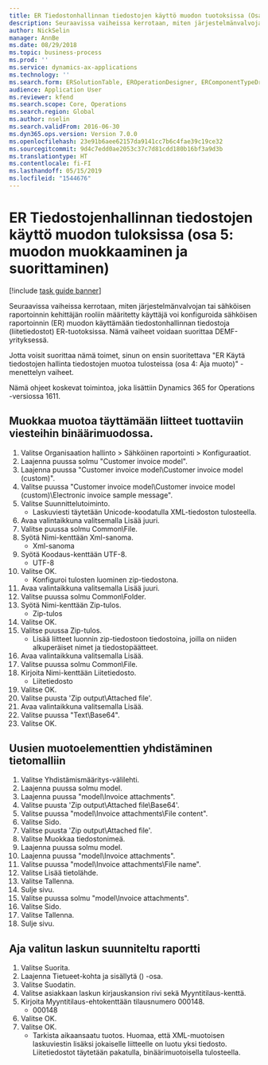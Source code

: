 ```yaml
---
title: ER Tiedostonhallinnan tiedostojen käyttö muodon tuotoksissa (Osa 5 – Muodon muokkaaminen ja suorittaminen)
description: Seuraavissa vaiheissa kerrotaan, miten järjestelmänvalvojan tai sähköisen raportoinnin kehittäjän rooliin määritetty käyttäjä voi konfiguroida sähköisen raportoinnin (ER) muodon käyttämään tiedostonhallinnan tiedostoja (liitetiedostot) ER-tuotoksissa.
author: NickSelin
manager: AnnBe
ms.date: 08/29/2018
ms.topic: business-process
ms.prod: ''
ms.service: dynamics-ax-applications
ms.technology: ''
ms.search.form: ERSolutionTable, EROperationDesigner, ERComponentTypeDropDialog, ERExpressionDesignerFormula, SysQueryForm
audience: Application User
ms.reviewer: kfend
ms.search.scope: Core, Operations
ms.search.region: Global
ms.author: nselin
ms.search.validFrom: 2016-06-30
ms.dyn365.ops.version: Version 7.0.0
ms.openlocfilehash: 23e91b6aee62157da9141cc7b6c4fae39c19ce32
ms.sourcegitcommit: 9d4c7edd0ae2053c37c7d81cdd180b16bf3a9d3b
ms.translationtype: HT
ms.contentlocale: fi-FI
ms.lasthandoff: 05/15/2019
ms.locfileid: "1544676"
---
```

# <a name="er-use-document-management-files-in-format-outputs-part-5-modify-and-run-format"></a>ER Tiedostojenhallinnan tiedostojen käyttö muodon tuloksissa (osa 5: muodon muokkaaminen ja suorittaminen)

[!include [task guide banner](../../includes/task-guide-banner.md)]

Seuraavissa vaiheissa kerrotaan, miten järjestelmänvalvojan tai sähköisen raportoinnin kehittäjän rooliin määritetty käyttäjä voi konfiguroida sähköisen raportoinnin (ER) muodon käyttämään tiedostonhallinnan tiedostoja (liitetiedostot) ER-tuotoksissa. Nämä vaiheet voidaan suorittaa DEMF-yrityksessä.

Jotta voisit suorittaa nämä toimet, sinun on ensin suoritettava "ER Käytä tiedostojen hallinta tiedostojen muotoa tulosteissa (osa 4: Aja muoto)" -menettelyn vaiheet.

Nämä ohjeet koskevat toimintoa, joka lisättiin Dynamics 365 for Operations -versiossa 1611.


## <a name="modify-the-format-to-populate-attachments-into-generating-messages-in-binary-format"></a>Muokkaa muotoa täyttämään liitteet tuottaviin viesteihin binäärimuodossa.
1. Valitse Organisaation hallinto > Sähköinen raportointi > Konfiguraatiot.
2. Laajenna puussa solmu "Customer invoice model".
3. Laajenna puussa "Customer invoice model\Customer invoice model (custom)".
4. Valitse puussa "Customer invoice model\Customer invoice model (custom)\Electronic invoice sample message".
5. Valitse Suunnittelutoiminto.
    * Laskuviesti täytetään Unicode-koodatulla XML-tiedoston tulosteella.  
6. Avaa valintaikkuna valitsemalla Lisää juuri.
7. Valitse puussa solmu Common\File.
8. Syötä Nimi-kenttään Xml-sanoma.
    * Xml-sanoma  
9. Syötä Koodaus-kenttään UTF-8.
    * UTF-8  
10. Valitse OK.
    * Konfiguroi tulosten luominen zip-tiedostona.  
11. Avaa valintaikkuna valitsemalla Lisää juuri.
12. Valitse puussa solmu Common\Folder.
13. Syötä Nimi-kenttään Zip-tulos.
    * Zip-tulos  
14. Valitse OK.
15. Valitse puussa Zip-tulos.
    * Lisää liitteet luonnin zip-tiedostoon tiedostoina, joilla on niiden alkuperäiset nimet ja tiedostopäätteet.  
16. Avaa valintaikkuna valitsemalla Lisää.
17. Valitse puussa solmu Common\File.
18. Kirjoita Nimi-kenttään Liitetiedosto.
    * Liitetiedosto  
19. Valitse OK.
20. Valitse puusta 'Zip output\Attached file'.
21. Avaa valintaikkuna valitsemalla Lisää.
22. Valitse puussa "Text\Base64".
23. Valitse OK.

## <a name="map-new-format-elements-to-data-model"></a>Uusien muotoelementtien yhdistäminen tietomalliin
1. Valitse Yhdistämismääritys-välilehti.
2. Laajenna puussa solmu model.
3. Laajenna puussa "model\Invoice attachments".
4. Valitse puusta 'Zip output\Attached file\Base64'.
5. Valitse puussa "model\Invoice attachments\File content".
6. Valitse Sido.
7. Valitse puusta 'Zip output\Attached file'.
8. Valitse Muokkaa tiedostonimeä.
9. Laajenna puussa solmu model.
10. Laajenna puussa "model\Invoice attachments".
11. Valitse puussa "model\Invoice attachments\File name".
12. Valitse Lisää tietolähde.
13. Valitse Tallenna.
14. Sulje sivu.
15. Valitse puussa solmu "model\Invoice attachments".
16. Valitse Sido.
17. Valitse Tallenna.
18. Sulje sivu.

## <a name="run-the-designed-report-for-the-selected-invoice"></a>Aja valitun laskun suunniteltu raportti
1. Valitse Suorita.
2. Laajenna Tietueet-kohta ja sisällytä () -osa.
3. Valitse Suodatin.
4. Valitse asiakkaan laskun kirjauskansion rivi sekä Myyntitilaus-kenttä.
5. Kirjoita Myyntitilaus-ehtokenttään tilausnumero 000148.
    * 000148  
6. Valitse OK.
7. Valitse OK.
    * Tarkista aikaansaatu tuotos. Huomaa, että XML-muotoisen laskuviestin lisäksi jokaiselle liitteelle on luotu yksi tiedosto. Liitetiedostot täytetään pakatulla, binäärimuotoisella tulosteella.  

